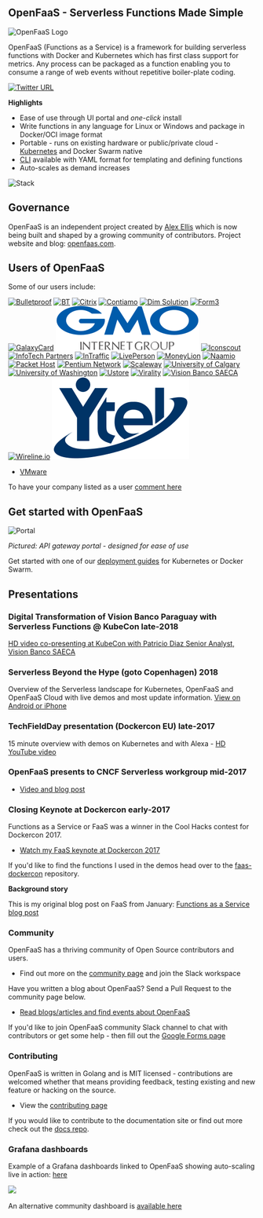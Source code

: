 ## OpenFaaS - Serverless Functions Made Simple

![OpenFaaS Logo](https://blog.alexellis.io/content/images/2017/08/faas_side.png)

OpenFaaS (Functions as a Service) is a framework for building serverless functions with Docker and Kubernetes which has first class support for metrics. Any process can be packaged as a function enabling you to consume a range of web events without repetitive boiler-plate coding.

[![Twitter URL](https://img.shields.io/twitter/url/https/twitter.com/fold_left.svg?style=social&label=Follow%20%40openfaas)](https://twitter.com/openfaas)

**Highlights**

* Ease of use through UI portal and *one-click* install
* Write functions in any language for Linux or Windows and package in Docker/OCI image format
* Portable - runs on existing hardware or public/private cloud - [Kubernetes](https://github.com/openfaas/faas-netes) and Docker Swarm native
* [CLI](http://github.com/openfaas/faas-cli) available with YAML format for templating and defining functions
* Auto-scales as demand increases

![Stack](https://pbs.twimg.com/media/DFrkF4NXoAAJwN2.jpg)

## Governance

OpenFaaS is an independent project created by [Alex Ellis](https://www.alexellis.io) which is now being built and shaped by a growing community of contributors. Project website and blog: [openfaas.com](https://www.openfaas.com).

## Users of OpenFaaS

Some of our users include:

<div class="row logos">
    <a href="https://www.bulletproof.co.uk/" target="_blank"><img src="images/logos/bulletproof.png" alt="Bulletproof" title="Bulletproof"></a>
    <a href="https://www.bt.com/" target="_blank"><img src="images/logos/bt_colour_pos.png" alt="BT" title="BT"></a>
    <a href="https://www.citrix.com/" target="_blank"><img src="images/logos/citrix.svg" alt="Citrix" title="Citrix"></a>
    <a href="https://www.contiamo.com" target="_blank"><img src="images/logos/contiamo.svg" alt="Contiamo" title="Contiamo"></a>
    <a href="https://dimsolution.com/" target="_blank"><img src="images/logos/dim-solution.png" alt="Dim Solution" title="Dim Solution"></a>
    <a href="https://form3.tech/" target="_blank"><img src="images/logos/form3.svg" alt="Form3" title="Form3" ></a>
    <a href="https://www.galaxycard.in/" target="_blank"><img src="images/logos/galaxycard.png" alt="GalaxyCard" title="GalaxyCard" ></a>
    <a href="https://www.gmo.jp/en/" target="_blank"><img src="images/logos/gmo.svg" alt="GMO Internet Group" title="GMO Internet Group"></a>
    <a href="https://iconscout.com/" target="_blank"><img src="images/logos/iconscout.svg" alt="Iconscout" title="Iconscout"></a>
    <a href="https://www.infotechpartners.be" target="_blank"><img src="images/logos/infotechpartners.png" alt="InfoTech Partners" title="InfoTech Partners" ></a>
    <a href="https://www.intraffic.nl" target="_blank"><img src="images/logos/intraffic.svg" alt="InTraffic" title="InTraffic"></a>
    <a href="https://www.liveperson.com/" target="_blank"><img src="images/logos/liveperson.png" alt="LivePerson" title="LivePerson"></a>
    <a href="https://www.moneylion.com/" target="_blank"><img src="images/logos/moneylion.svg" alt="MoneyLion" title="MoneyLion"></a>
    <a href="https://naamio.cloud" target="_blank"><img src="images/logos/naamio.svg" alt="Naamio" title="Naamio"></a>
    <a href="https://www.packet.net/" target="_blank"><img src="images/logos/packet.png" alt="Packet Host" title="Packet Host"></a>
    <a href="https://www.pentium.network/" target="_blank"><img src="images/logos/pentiumlogo.svg" alt="Pentium Network" title="Pentium Network"></a>
    <a href="https://scaleway.com/" target="_blank"><img src="images/logos/scaleway.svg" alt="Scaleway" title="Scaleway"></a>
    <a href="https://github.com/ucalgary" target="_blank"><img src="images/logos/ucalgary.png" alt="University of Calgary" title="University of Calgary"></a>
    <a href="https://www.washington.edu" target="_blank"><img src="images/logos/universityofwashington.png" alt="University of Washington" title="University of Washington"></a>
    <a href="http://ustore.com.br/" target="_blank"><img src="images/logos/ustore.png" alt="Ustore" title="Ustore"></a>
    <a href="https://www.virality.de" target="_blank"><img src="images/logos/virality.png" alt="Virality" title="Virality"></a>
    <a href="https://www.visionbanco.com" target="_blank"><img src="images/logos/vision.png" alt="Vision Banco SAECA" title="Vision Banco SAECA"></a>
    <a href="https://www.wireline.io/" target="_blank"><img src="images/logos/wirelineio.svg" alt="Wireline.io" title="Wireline.io"></a>
    <a href="https://ytel.com/" target="_blank"><img src="images/logos/ytel-blue.svg" alt="Ytel" title="Ytel"></a>
</div>


* [VMware](https://www.vmware.com)

To have your company listed as a user [comment here](https://github.com/openfaas/faas/issues/776)

## Get started with OpenFaaS

![Portal](https://pbs.twimg.com/media/C7bkpZbWwAAnKsx.jpg)

*Pictured: API gateway portal - designed for ease of use*

Get started with one of our [deployment guides](./deployment/) for Kubernetes or Docker Swarm.

## Presentations

### Digital Transformation of Vision Banco Paraguay with Serverless Functions @ KubeCon late-2018

[HD video co-presenting at KubeCon with Patricio Diaz Senior Analyst, Vision Banco SAECA](https://kccna18.sched.com/event/GraO/digital-transformation-of-vision-banco-paraguay-with-serverless-functions-alex-ellis-vmware-patricio-diaz-vision-banco-saeca)

### Serverless Beyond the Hype (goto Copenhagen) 2018

Overview of the Serverless landscape for Kubernetes, OpenFaaS and OpenFaaS Cloud with live demos and most update information. [View on Android or iPhone](https://gotocph.com/2018/sessions/592)

### TechFieldDay presentation (Dockercon EU) late-2017

15 minute overview with demos on Kubernetes and with Alexa - [HD YouTube video](https://www.youtube.com/watch?v=C3agSKv2s_w&list=PLlIapFDp305AiwA17mUNtgi5-u23eHm5j&index=1)

### OpenFaaS presents to CNCF Serverless workgroup mid-2017

* [Video and blog post](https://blog.alexellis.io/openfaas-cncf-workgroup/)

### Closing Keynote at Dockercon early-2017

Functions as a Service or FaaS was a winner in the Cool Hacks contest for Dockercon 2017.

* [Watch my FaaS keynote at Dockercon 2017](https://blog.docker.com/2017/04/dockercon-2017-mobys-cool-hack-sessions/)

If you'd like to find the functions I used in the demos head over to the [faas-dockercon](https://github.com/alexellis/faas-dockercon/) repository.

**Background story**

This is my original blog post on FaaS from January: [Functions as a Service blog post](http://blog.alexellis.io/functions-as-a-service/)

### Community

OpenFaaS has a thriving community of Open Source contributors and users.

* Find out more on the [community page](/community/) and join the Slack workspace

Have you written a blog about OpenFaaS? Send a Pull Request to the community page below.

* [Read blogs/articles and find events about OpenFaaS](https://github.com/openfaas/faas/blob/master/community.md)

If you'd like to join OpenFaaS community Slack channel to chat with contributors or get some help - then fill out the [Google Forms page](https://goo.gl/forms/SqpLSdyzVoOboRqs1)

### Contributing

OpenFaaS is written in Golang and is MIT licensed - contributions are welcomed whether that means providing feedback, testing existing and new feature or hacking on the source.

* View the [contributing page](/community/#contribute)

If you would like to contribute to the documentation site or find out more check out the [docs repo](https://github.com/openfaas/docs).

### Grafana dashboards

Example of a Grafana dashboards linked to OpenFaaS showing auto-scaling live in action: [here](https://grafana.com/dashboards/3526)

![](https://pbs.twimg.com/media/C9caE6CXUAAX_64.jpg:large)

An alternative community dashboard is [available here](https://grafana.com/dashboards/3434)
